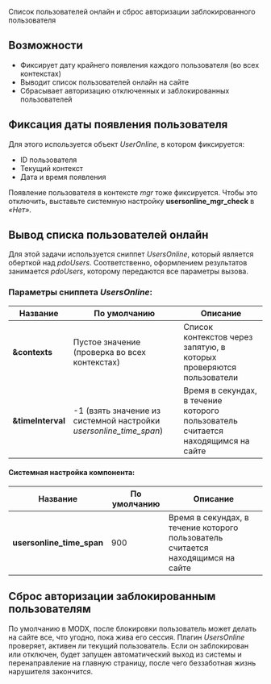 Список пользователей онлайн и сброс авторизации заблокированного пользователя

## Возможности
* Фиксирует дату крайнего появления каждого пользователя (во всех контекстах)
* Выводит список пользователей онлайн на сайте
* Сбрасывает авторизацию отключенных и заблокированных пользователей


## Фиксация даты появления пользователя

Для этого используется объект *UserOnline*, в котором фиксируется: 
* ID пользователя
* Текущий контекст
* Дата и время появления

Появление пользователя в контексте *mgr* тоже фиксируется. Чтобы это отключить, выставьте системную настройку **usersonline_mgr_check** в *«Нет»*.

## Вывод списка пользователей онлайн

Для этой задачи используется сниппет *UsersOnline*, который является оберткой над *pdoUsers*. Соответственно, оформлением результатов занимается *pdoUsers*, которому передаются все параметры вызова.  

### Параметры сниппета *UsersOnline*: 

| Название              | По умолчанию                                      | Описание                                                                  |
| --------------------- | ------------------------------------------------- | ------------------------------------------------------------------------- |
| **&contexts**         | Пустое значение (проверка во всех контекстах)     | Список контекстов через запятую, в которых проверяются пользователи       |
| **&timeInterval**     | -1 (взять значение из системной настройки *usersonline_time_span*)    | Время в секундах, в течение которого пользователь считается находящимся на сайте       |  
  

#### Системная настройка компонента:

| Название                     | По умолчанию                        | Описание                                                                         |
| ---------------------------- | ----------------------------------- | -------------------------------------------------------------------------------- |
| **usersonline_time_span**    | 900                                 | Время в секундах, в течение которого пользователь считается находящимся на сайте |


## Сброс авторизации заблокированным пользователям

По умолчанию в MODX, после блокировки пользователь может делать на сайте все, что угодно, пока жива его сессия.
Плагин *UsersOnline* проверяет, активен ли текущий пользователь. Если он заблокирован или отключен, будет запущен автоматический выход из системы и перенаправление на главную страницу, после чего беззаботная жизнь нарушителя закончится.